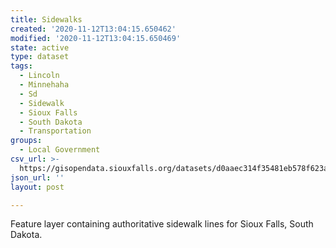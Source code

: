 ```yaml
---
title: Sidewalks
created: '2020-11-12T13:04:15.650462'
modified: '2020-11-12T13:04:15.650469'
state: active
type: dataset
tags:
  - Lincoln
  - Minnehaha
  - Sd
  - Sidewalk
  - Sioux Falls
  - South Dakota
  - Transportation
groups:
  - Local Government
csv_url: >-
  https://gisopendata.siouxfalls.org/datasets/d0aaec314f35481eb578f623ad093d45_13.csv?outSR=%7B%22latestWkid%22%3A32164%2C%22wkid%22%3A32164%7D
json_url: ''
layout: post

---
```

Feature layer containing authoritative sidewalk lines for Sioux Falls, South Dakota.
